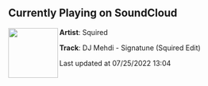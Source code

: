 ## Currently Playing on SoundCloud

[<img align="left" width="100" src="https://i1.sndcdn.com/artworks-RasWjMrwc08iwc3P-42WDzg-t500x500.jpg">](https://soundcloud.com/squired/dj-mehdi-signatune-squired-edit)

**Artist**: Squired 

**Track**: DJ Mehdi - Signatune (Squired Edit)

Last updated at 07/25/2022 13:04
